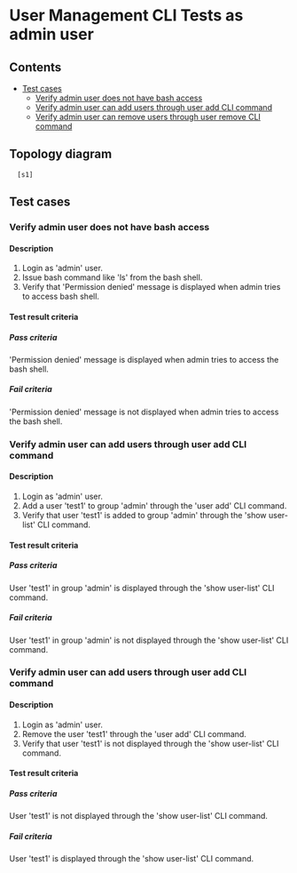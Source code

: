 # User Management CLI Tests as admin user


## Contents

- [Test cases](#test-cases)
  - [Verify admin user does not have bash access](#verify-admin-user-does-not-have-bash-access)
  - [Verify admin user can add users through user add CLI command](#verify-admin-user-can-add-users-through-user-add-CLI-command)
  - [Verify admin user can remove users through user remove CLI command](#verify-admin-user-can-remove-users-through-user-remove-CLI-command)


## Topology diagram
```
  [s1]
```

## Test cases

### Verify admin user does not have bash access
#### Description
1. Login as 'admin' user.
2. Issue bash command like 'ls' from the bash shell.
3. Verify that 'Permission denied' message is displayed when admin tries to access bash shell.
#### Test result criteria
##### Pass criteria
'Permission denied' message is displayed when admin tries to access the bash shell.
##### Fail criteria
'Permission denied' message is not displayed when admin tries to access the bash shell.

### Verify admin user can add users through user add CLI command
#### Description
1. Login as 'admin' user.
2. Add a user 'test1' to group 'admin' through the 'user add' CLI command.
3. Verify that user 'test1' is added to group 'admin' through the 'show user-list' CLI command.
#### Test result criteria
##### Pass criteria
User 'test1' in group 'admin' is displayed through the 'show user-list' CLI command.
##### Fail criteria
User 'test1' in group 'admin' is not displayed through the 'show user-list' CLI command.

### Verify admin user can add users through user add CLI command
#### Description
1. Login as 'admin' user.
2. Remove the user 'test1' through the 'user add' CLI command.
3. Verify that user 'test1' is not displayed through the 'show user-list' CLI command.
#### Test result criteria
##### Pass criteria
User 'test1' is not displayed through the 'show user-list' CLI command.
##### Fail criteria
User 'test1' is displayed through the 'show user-list' CLI command.
